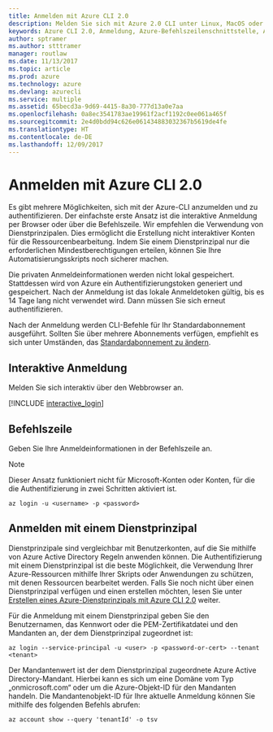 ```yaml
---
title: Anmelden mit Azure CLI 2.0
description: Melden Sie sich mit Azure 2.0 CLI unter Linux, MacOS oder Windows an.
keywords: Azure CLI 2.0, Anmeldung, Azure-Befehlszeilenschnittstelle, Azure CLI, Authentifizierung, autorisieren, anmelden
author: sptramer
ms.author: stttramer
manager: routlaw
ms.date: 11/13/2017
ms.topic: article
ms.prod: azure
ms.technology: azure
ms.devlang: azurecli
ms.service: multiple
ms.assetid: 65becd3a-9d69-4415-8a30-777d13a0e7aa
ms.openlocfilehash: 0a8ec3541783ae19961f2acf1192c0ee061a465f
ms.sourcegitcommit: 2e4d0bdd94c626e061434883032367b5619de4fe
ms.translationtype: HT
ms.contentlocale: de-DE
ms.lasthandoff: 12/09/2017
---
```

# <a name="log-in-with-azure-cli-20"></a>Anmelden mit Azure CLI 2.0

Es gibt mehrere Möglichkeiten, sich mit der Azure-CLI anzumelden und zu authentifizieren. Der einfachste erste Ansatz ist die interaktive Anmeldung per Browser oder über die Befehlszeile. Wir empfehlen die Verwendung von Dienstprinzipalen. Dies ermöglicht die Erstellung nicht interaktiver Konten für die Ressourcenbearbeitung. Indem Sie einem Dienstprinzipal nur die erforderlichen Mindestberechtigungen erteilen, können Sie Ihre Automatisierungsskripts noch sicherer machen.

Die privaten Anmeldeinformationen werden nicht lokal gespeichert. Stattdessen wird von Azure ein Authentifizierungstoken generiert und gespeichert. Nach der Anmeldung ist das lokale Anmeldetoken gültig, bis es 14 Tage lang nicht verwendet wird. Dann müssen Sie sich erneut authentifizieren.

Nach der Anmeldung werden CLI-Befehle für Ihr Standardabonnement ausgeführt. Sollten Sie über mehrere Abonnements verfügen, empfiehlt es sich unter Umständen, das [Standardabonnement zu ändern](manage-azure-subscriptions-azure-cli.md).

## <a name="interactive-log-in"></a>Interaktive Anmeldung

Melden Sie sich interaktiv über den Webbrowser an.

[!INCLUDE [interactive_login](includes/interactive-login.md)]

## <a name="command-line"></a>Befehlszeile

Geben Sie Ihre Anmeldeinformationen in der Befehlszeile an.

> [!Note]
> Dieser Ansatz funktioniert nicht für Microsoft-Konten oder Konten, für die die Authentifizierung in zwei Schritten aktiviert ist.

```azurecli-interactive
az login -u <username> -p <password>
```

## <a name="logging-in-with-a-service-principal"></a>Anmelden mit einem Dienstprinzipal

Dienstprinzipale sind vergleichbar mit Benutzerkonten, auf die Sie mithilfe von Azure Active Directory Regeln anwenden können.
Die Authentifizierung mit einem Dienstprinzipal ist die beste Möglichkeit, die Verwendung Ihrer Azure-Ressourcen mithilfe Ihrer Skripts oder Anwendungen zu schützen, mit denen Ressourcen bearbeitet werden. Falls Sie noch nicht über einen Dienstprinzipal verfügen und einen erstellen möchten, lesen Sie unter [Erstellen eines Azure-Dienstprinzipals mit Azure CLI 2.0](create-an-azure-service-principal-azure-cli.md) weiter.

Für die Anmeldung mit einem Dienstprinzipal geben Sie den Benutzernamen, das Kennwort oder die PEM-Zertifikatdatei und den Mandanten an, der dem Dienstprinzipal zugeordnet ist:

```azurecli-interactive
az login --service-principal -u <user> -p <password-or-cert> --tenant <tenant>
```

Der Mandantenwert ist der dem Dienstprinzipal zugeordnete Azure Active Directory-Mandant. Hierbei kann es sich um eine Domäne vom Typ „onmicrosoft.com“ oder um die Azure-Objekt-ID für den Mandanten handeln.
Die Mandantenobjekt-ID für Ihre aktuelle Anmeldung können Sie mithilfe des folgenden Befehls abrufen:

```azurecli
az account show --query 'tenantId' -o tsv
```

